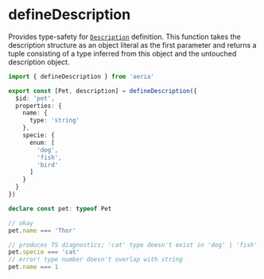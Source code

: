 # defineDescription

Provides type-safety for [`Description`](/backend/description.md) definition. This function takes the description structure as an object literal as the first parameter and returns a tuple consisting of a type inferred from this object and the untouched description object.

```typescript
import { defineDescription } from 'aeria'

export const [Pet, description] = defineDescription({
  $id: 'pet',
  properties: {
    name: {
      type: 'string'
    },
    specie: {
      enum: [
        'dog',
        'fish',
        'bird'
      ]
    }
  }
})

declare const pet: typeof Pet

// okay
pet.name === 'Thor'

// produces TS diagnostics; 'cat' type doesn't exist in 'dog' | 'fish' | 'bird'
pet.specie === 'cat'
// error! type number doesn't overlap with string
pet.name === 1
```
